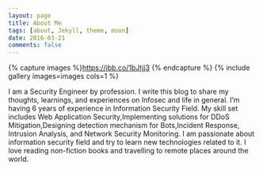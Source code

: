 ```yaml
---
layout: page
title: About Me
tags: [about, Jekyll, theme, moon]
date: 2016-03-21
comments: false
---
```

    
{% capture images %}https://ibb.co/1bJtjj3 {% endcapture %} {% include gallery images=images cols=1 %}

I am a Security Engineer by profession. I write this blog to share my thoughts, learnings, and experiences on Infosec and life in general. I’m having 6 years of experience in Information Security Field. My skill set includes Web Application Security,Implementing solutions for DDoS Mitigation,Designing detection mechanism for Bots,Incident Response, Intrusion Analysis, and Network Security Monitoring. I am passionate about information security field and try to learn new technologies related to it. I love reading non-fiction books and travelling to remote places around the world.
